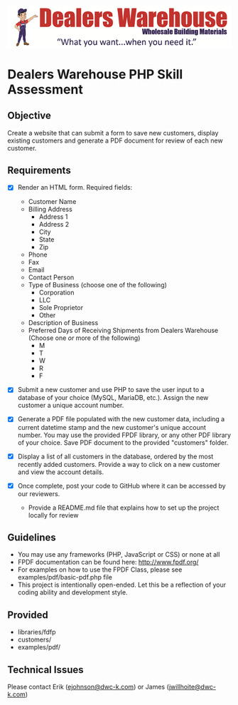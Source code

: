 ![Logo](/examples/pdf/images/dwc_web_header_resized.png)

# Dealers Warehouse PHP Skill Assessment

## Objective
Create a website that can submit a form to save new customers, display existing customers and generate a PDF document for review of each new customer.

## Requirements
- [x] Render an HTML form. Required fields:
	- Customer Name
	- Billing Address
	  * Address 1
	  * Address 2
	  * City
	  * State
	  * Zip
	 - Phone
	 - Fax
	 - Email
	 - Contact Person
	 - Type of Business (choose one of the following)
	   * Corporation
	   * LLC
	   * Sole Proprietor
	   * Other
	 - Description of Business
	 - Preferred Days of Receiving Shipments from Dealers Warehouse (Choose one *or* more of the following)
	   * M
	   * T
	   * W
	   * R
	   * F
	   
- [x] Submit a new customer and use PHP to save the user input to a database of your choice (MySQL, MariaDB, etc.). Assign the new customer a unique account number. 

- [x] Generate a PDF file populated with the new customer data, including a current datetime stamp and the new customer's unique account number. You may use the provided FPDF library, or any other PDF library of your choice. Save PDF document to the provided "customers" folder.
	
- [x] Display a list of all customers in the database, ordered by the most recently added customers. Provide a way to click on a new customer and view the account details.

- [x] Once complete, post your code to GitHub where it can be accessed by our reviewers.
	- Provide a README.md file that explains how to set up the project locally for review

## Guidelines
- You may use any frameworks (PHP, JavaScript or CSS) or none at all
- FPDF documentation can be found here: http://www.fpdf.org/
- For examples on how to use the FPDF Class, please see examples/pdf/basic-pdf.php file
- This project is intentionally open-ended. Let this be a reflection of your coding ability and development style.

## Provided
- libraries/fdfp
- customers/
- examples/pdf/

## Technical Issues
Please contact Erik (ejohnson@dwc-k.com) or James (jwillhoite@dwc-k.com)
